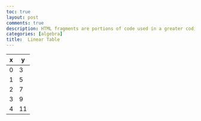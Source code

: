 ```yaml
---
toc: true
layout: post
comments: true
description: HTML fragments are portions of code used in a greater coding system that enable functionality specific to the current page.  Fragments in HTML are a way to abstract complexity.  The greater coding system we use is GitHub Pages which uses Jekyll and Liquid to build and programmatically construct fragments into the larger web site.
categories: [algebra]
title:  Linear Table
---
```

|x   |y  |
|----|---|
|0   |3  |
|1   |5
|2   |7  |
|3   |9  |
|4   |11 |